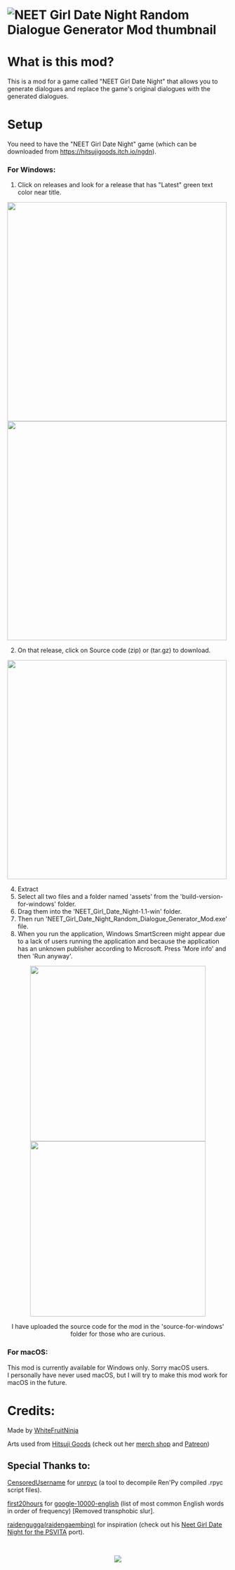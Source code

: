 # ![NEET Girl Date Night Random Dialogue Generator Mod thumbnail](https://github.com/user-attachments/assets/9e94e238-8600-4e2a-b5d8-b5dde97911da)


# What is this mod?
This is a mod for a game called "NEET Girl Date Night" that allows you to generate dialogues and replace the game's original dialogues with the generated dialogues.

# Setup
You need to have the "NEET Girl Date Night" game (which can be downloaded from https://hitsujigoods.itch.io/ngdn).
### For Windows:
1) Click on releases and look for a release that has "Latest" green text color near title.
<img src="https://github.com/user-attachments/assets/323926ec-013f-4f9c-a1b0-f2fb9b9ea0f7" width="500"/>
<img src="https://github.com/user-attachments/assets/368b33a0-5a05-46ae-864f-2253a13ea1ad" width="500"/>

2) On that release, click on Source code (zip) or (tar.gz) to download.
  <img src="https://github.com/user-attachments/assets/845a9c62-0849-4af1-b300-aecb566df5e2" width="500"/>
  
4) Extract 
1) Select all two files and a folder named 'assets' from the 'build-version-for-windows' folder.
2) Drag them into the 'NEET_Girl_Date_Night-1.1-win' folder.
3) Then run 'NEET_Girl_Date_Night_Random_Dialogue_Generator_Mod.exe' file.
4) When you run the application, Windows SmartScreen might appear due to a lack of users running the application and because the application has an unknown publisher according to Microsoft. Press 'More info' and then 'Run anyway'.
<p float="left" align="center">
  <img src="https://github.com/user-attachments/assets/07ffb3d2-0b77-4b0b-b2a6-c57cc03ede63" width="400"/>
  <img src="https://github.com/user-attachments/assets/cc6ffa60-945f-4022-90df-4cb98850e22e" width="400"/>
<p/>
<p align="center">I have uploaded the source code for the mod in the 'source-for-windows' folder for those who are curious.</p>

### For macOS:
This mod is currently available for Windows only. Sorry macOS users.\
I personally have never used macOS, but I will try to make this mod work for macOS in the future.

# Credits:
<p>
  <p>Made by <a href="https://x.com/WhiteFruitNinja">WhiteFruitNinja</a></p>
  <p>Arts used from <a href="https://x.com/hitsujigoods">Hitsuji Goods</a> (check out her <a href="https://hitsujigoods.com/">merch shop</a> and <a href="https://www.patreon.com/hitsujigoods">Patreon<a/>)</p>
</p>

## Special Thanks to:
<p>
  <p><a href="https://github.com/CensoredUsername">CensoredUsername</a> for <a href="https://github.com/CensoredUsername/unrpyc">unrpyc</a> (a tool to decompile Ren'Py compiled .rpyc script files).</p>
  <p><a href="https://github.com/first20hours">first20hours</a> for <a href="https://github.com/first20hours/google-10000-english">google-10000-english</a> (list of most common English words in order of frequency) [Removed transphobic slur].</p>
  <p><a href="https://x.com/raidengaembing">raidengugga(raidengaembing)</a> for inspiration (check out his <a href="https://github.com/raidengugga/Neet-Girl-Date-Night-PSVITA">Neet Girl Date Night for the PSVITA</a> port).</p>
</p>
</br>
<p align="center"><img src="https://github.com/user-attachments/assets/5714fbb6-6a53-4778-a23c-bb42a4933edf"/></p>

